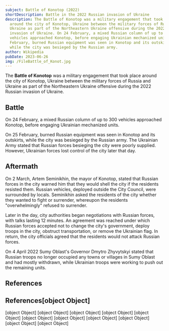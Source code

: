 ```yaml
---
subject: Battle of Konotop (2022)
shortDescription: Battle in the 2022 Russian invasion of Ukraine
description: The Battle of Konotop was a military engagement that took place
  around the city of Konotop, Ukraine between the military forces of Russia and
  Ukraine as part of the Northeastern Ukraine offensive during the 2022 Russian
  invasion of Ukraine. On 24 February, a mixed Russian column of up to 300
  vehicles approached Konotop, before engaging Ukrainian mechanized units. On 25
  February, burned Russian equipment was seen in Konotop and its outskirts,
  while the city was besieged by the Russian army.
author: Wikipedia
pubDate: 2023-06-26
img: /FileBattle_of_Konot.jpg
---
```


The **Battle of Konotop** was a military engagement that took place around the city of Konotop, Ukraine between the military forces of Russia and Ukraine as part of the Northeastern Ukraine offensive during the 2022 Russian invasion of Ukraine.

## Battle
On 24 February, a mixed Russian column of up to 300 vehicles approached Konotop, before engaging Ukrainian mechanized units.

On 25 February, burned Russian equipment was seen in Konotop and its outskirts, while the city was besieged by the Russian army. The Ukrainian Army stated that Russian forces besieging the city were poorly supplied. However, Ukrainian forces lost control of the city later that day.

## Aftermath
On 2 March, Artem Seminikhin, the mayor of Konotop, stated that Russian forces in the city warned him that they would shell the city if the residents resisted them. Russian vehicles, deployed outside the City Council, were surrounded by locals. Seminikhin asked the residents of the city whether they wanted to fight or surrender, whereupon the residents "overwhelmingly" refused to surrender.

Later in the day, city authorities began negotiations with Russian forces, with talks lasting 12 minutes. An agreement was reached under which Russian forces accepted not to change the city's government, deploy troops in the city, obstruct transportation, or remove the Ukrainian flag. In return, the city officials agreed that the residents would not attack Russian forces.

On 4 April 2022 Sumy Oblast's Governor Dmytro Zhyvytskyi stated that Russian troops no longer occupied any towns or villages in Sumy Oblast and had mostly withdrawn, while Ukrainian troops were working to push out the remaining units.

## References
## References[object Object]
[object Object]
[object Object]
[object Object]
[object Object]
[object Object]
[object Object]
[object Object]
[object Object]
[object Object]
[object Object]
[object Object]